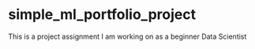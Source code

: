 # simple_ml_portfolio_project
This is a project assignment I am working on as a beginner Data Scientist
